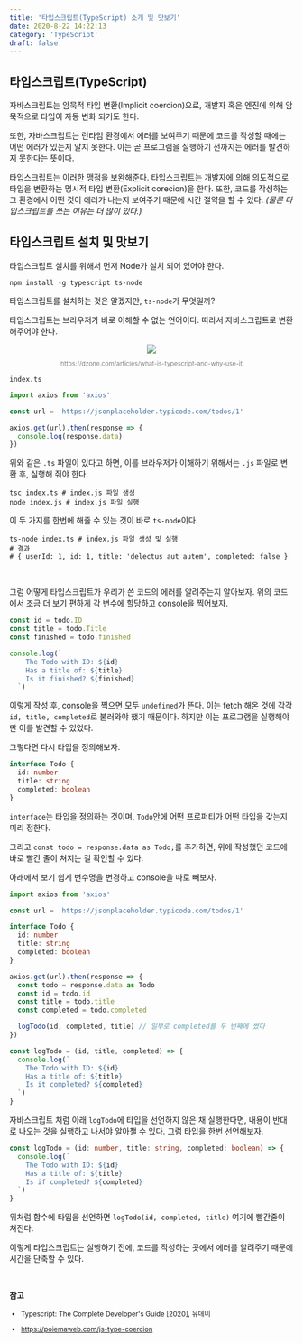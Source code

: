 ```yaml
---
title: '타입스크립트(TypeScript) 소개 및 맛보기'
date: 2020-8-22 14:22:13
category: 'TypeScript'
draft: false
---
```


## 타입스크립트(TypeScript)

자바스크립트는 암묵적 타입 변환(Implicit coercion)으로, 개발자 혹은 엔진에 의해 암묵적으로 타입이 자동 변화 되기도 한다.

또한, 자바스크립트는 런타임 환경에서 에러를 보여주기 때문에 코드를 작성할 때에는 어떤 에러가 있는지 알지 못한다. 이는 곧 프로그램을 실행하기 전까지는 에러를 발견하지 못한다는 뜻이다.

타입스크립트는 이러한 맹점을 보완해준다. 타입스크립트는 개발자에 의해 의도적으로 타입을 변환하는 명시적 타입 변환(Explicit corecion)을 한다. 또한, 코드를 작성하는 그 환경에서 어떤 것이 에러가 나는지 보여주기 때문에 시간 절약을 할 수 있다. _(물론 타입스크립트를 쓰는 이유는 더 많이 있다.)_

## 타입스크립트 설치 및 맛보기

타입스크립트 설치를 위해서 먼저 Node가 설치 되어 있어야 한다.

```shell
npm install -g typescript ts-node
```

타입스크립트를 설치하는 것은 알겠지만, `ts-node`가 무엇일까?

타입스크립트는 브라우저가 바로 이해할 수 없는 언어이다. 따라서 자바스크립트로 변환해주어야 한다.

<div style="text-align: center;"><img src="https://www.graycelltech.com/wp-content/uploads/2018/09/arrows1-1.png">
<p style="font-size: 11px; color: gray;">https://dzone.com/articles/what-is-typescript-and-why-use-it</p></div>

`index.ts`

```ts
import axios from 'axios'

const url = 'https://jsonplaceholder.typicode.com/todos/1'

axios.get(url).then(response => {
  console.log(response.data)
})
```

위와 같은 `.ts` 파일이 있다고 하면, 이를 브라우저가 이해하기 위해서는 `.js` 파일로 변환 후, 실행해 줘야 한다.

```shell
tsc index.ts # index.js 파일 생성
node index.js # index.js 파일 실행
```

이 두 가지를 한번에 해줄 수 있는 것이 바로 `ts-node`이다.

```shell
ts-node index.ts # index.js 파일 생성 및 실행
# 결과
# { userId: 1, id: 1, title: 'delectus aut autem', completed: false }
```

<br />

그럼 어떻게 타입스크립트가 우리가 쓴 코드의 에러를 알려주는지 알아보자. 위의 코드에서 조금 더 보기 편하게 각 변수에 할당하고 console을 찍어보자.

```ts
const id = todo.ID
const title = todo.Title
const finished = todo.finished

console.log(`
    The Todo with ID: ${id}
    Has a title of: ${title}
    Is it finished? ${finished}
  `)
```

이렇게 작성 후, console을 찍으면 모두 `undefined`가 뜬다. 이는 fetch 해온 것에 각각 `id, title, completed`로 불러와야 했기 때문이다. 하지만 이는 프로그램을 실행해야만 이를 발견할 수 있었다.

그렇다면 다시 타입을 정의해보자.

```ts
interface Todo {
  id: number
  title: string
  completed: boolean
}
```

`interface`는 타입을 정의하는 것이며, `Todo`안에 어떤 프로퍼티가 어떤 타입을 갖는지 미리 정한다.

그리고 `const todo = response.data as Todo;`를 추가하면, 위에 작성했던 코드에 바로 빨간 줄이 쳐지는 걸 확인할 수 있다.

아래에서 보기 쉽게 변수명을 변경하고 console을 따로 빼보자.

```ts
import axios from 'axios'

const url = 'https://jsonplaceholder.typicode.com/todos/1'

interface Todo {
  id: number
  title: string
  completed: boolean
}

axios.get(url).then(response => {
  const todo = response.data as Todo
  const id = todo.id
  const title = todo.title
  const completed = todo.completed

  logTodo(id, completed, title) // 일부로 completed를 두 번째에 썼다
})

const logTodo = (id, title, completed) => {
  console.log(`
    The Todo with ID: ${id}
    Has a title of: ${title}
    Is it completed? ${completed}
  `)
}
```

자바스크립트 처럼 아래 `logTodo`에 타입을 선언하지 않은 채 실행한다면, 내용이 반대로 나오는 것을 실행하고 나서야 알아챌 수 있다. 그럼 타입을 한번 선언해보자.

```ts
const logTodo = (id: number, title: string, completed: boolean) => {
  console.log(`
    The Todo with ID: ${id}
    Has a title of: ${title}
    Is if completed? ${completed}
  `)
}
```

위처럼 함수에 타입을 선언하면 `logTodo(id, completed, title)` 여기에 빨간줄이 쳐진다.

이렇게 타입스크립트는 실행하기 전에, 코드를 작성하는 곳에서 에러를 알려주기 때문에 시간을 단축할 수 있다.

<br />

**참고**

<div style="font-size: 12px;">

- Typescript: The Complete Developer's Guide [2020], 유데미

- <https://poiemaweb.com/js-type-coercion>

</div>
